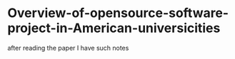 Overview-of-opensource-software-project-in-American-universicities
==================================================================

after reading the paper I have such notes
